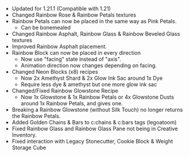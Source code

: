 * Updated for 1.21.1 (Compatible with 1.21)
* Changed Rainbow Rose & Rainbow Petals textures
* Rainbow Petals can now be placed in the same way as Pink Petals.
    * Can be bonemealed
* Changed Rainbow Asphalt, Rainbow Glass & Rainbow Beveled Glass textures
* Improved Rainbow Asphalt placement.
* Rainbow Block can now be placed in every direction
    * Now use "facing" state instead of "axis".
    * Animation direction now changes depending on facing.
* Changed Neon Blocks (x8) recipes
    * Now 2x Amethyst Shard & 2x Glow Ink Sac around 1x Dye
    * Require less dye & amethyst but one more glow ink sac
* Changed/Fixed Rainbow Glowstone Recipe
    * Now 1x Glowstone & 1x Rainbow Petals or 4x Glowstone Dusts around 1x Rainbow Petals, and gives one.
* Breaking a Rainbow Glowstone (without Silk Touch) no longer returns the Rainbow Petals.
* Added Golden Chains & Bars to c:chains & c:bars tags (legoatoom)
* Fixed Rainbow Glass and Rainbow Glass Pane not being in Creative Inventory.
* Fixed interaction with Legacy Stonecutter, Cookie Block & Weight Storage Cube



